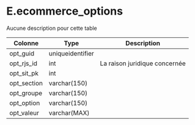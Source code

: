 # E.ecommerce_options

Aucune description pour cette table

Colonne|Type|Description
---|---|---
opt_guid|uniqueidentifier|
opt_rjs_id|int|La raison juridique concernée 
opt_sit_pk|int|
opt_section|varchar(150)|
opt_groupe|varchar(150)|
opt_option|varchar(150)|
opt_valeur|varchar(MAX)|
